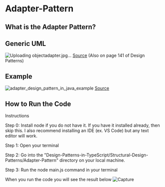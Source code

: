 # Adapter-Pattern

## What is the Adapter Pattern?

## Generic UML

![Uploading objectadapter.jpg…]()
[Source](https://www.google.com/url?sa=i&url=https%3A%2F%2Fjavajazzle.wordpress.com%2F2011%2F03%2F02%2Fadapter-pattern-wrapper-pattern%2F&psig=AOvVaw0hUC7BNoSoNamKFFlRv94C&ust=1694887473467000&source=images&cd=vfe&opi=89978449&ved=0CBEQjhxqFwoTCJDAzIGarYEDFQAAAAAdAAAAABAJ) (Also on page 141 of Design Patterns)


## Example

![adapter_design_pattern_in_java_example](https://github.com/Hagnap/Design-Patterns-in-TypeScript/assets/60297426/b6745610-6ca3-4e39-ba00-b0492325b7b2)
[Source](https://www.google.com/url?sa=i&url=https%3A%2F%2Fjavarevisited.blogspot.com%2F2016%2F08%2Fadapter-design-pattern-in-java-example.html&psig=AOvVaw33rZEoc8Du7CtJvEF6Qhu5&ust=1694887441715000&source=images&cd=vfe&opi=89978449&ved=0CBAQjhxqFwoTCLD1yPKZrYEDFQAAAAAdAAAAABAE)

## How to Run the Code
Instructions

Step 0: Install node if you do not have it. If you have it installed already, then skip this. I also recommend installing an IDE (ex. VS Code) but any text editor will work.

Step 1: Open your terminal

Step 2: Go into the "Design-Patterns-in-TypeScript/Structural-Design-Patterns/Adapter-Pattern" directory on your local machine.

Step 3: Run the node main.js command in your terminal

When you run the code you will see the result below
![Capture](https://github.com/Hagnap/Design-Patterns-in-TypeScript/assets/60297426/d2a9dbe3-b67f-420c-8c01-abd5ab6f7998)
